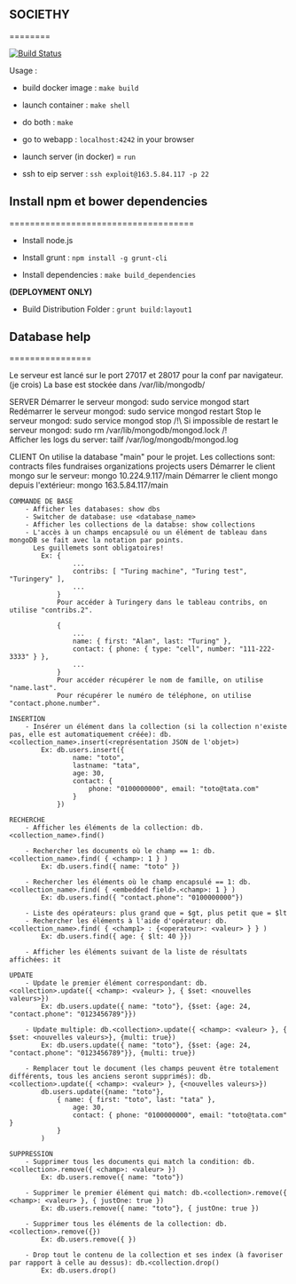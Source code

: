 ## SOCIETHY
========

[![Build Status](https://travis-ci.org/Societhy/societhy.svg?branch=master)](https://travis-ci.org/Societhy/societhy)

Usage :

* build docker image : `make build`

* launch container : `make shell`

* do both : `make`

* go to webapp : `localhost:4242` in your browser

* launch server (in docker) = `run`

* ssh to eip server : `ssh exploit@163.5.84.117 -p 22`

## Install npm et bower dependencies
====================================
* Install node.js

* Install grunt : `npm install -g grunt-cli`

* Install dependencies : `make build_dependencies`

**(DEPLOYMENT ONLY)**

* Build Distribution Folder : `grunt build:layout1`

## Database help
================

Le serveur est lancé sur le port 27017 et 28017 pour la conf par navigateur. (je crois)
La base est stockée dans /var/lib/mongodb/

SERVER
    Démarrer le serveur mongod: sudo service mongod start
    Redémarrer le serveur mongod: sudo service mongod restart
    Stop le serveur mongod: sudo service mongod stop
    /!\ Si impossible de restart le serveur mongod: sudo rm /var/lib/mongodb/mongod.lock /!\
    Afficher les logs du server: tailf /var/log/mongodb/mongod.log

CLIENT
    On utilise la database "main" pour le projet.
    Les collections sont:
        contracts
        files
        fundraises
        organizations
        projects
        users
    Démarrer le client mongo sur le serveur: mongo 10.224.9.117/main
    Démarrer le client mongo depuis l'extérieur: mongo 163.5.84.117/main

    COMMANDE DE BASE
        - Afficher les databases: show dbs
        - Switcher de database: use <database_name>
        - Afficher les collections de la databse: show collections
        - L'accès à un champs encapsulé ou un élément de tableau dans mongoDB se fait avec la notation par points.
          Les guillemets sont obligatoires!
            Ex: {
                    ...
                    contribs: [ "Turing machine", "Turing test", "Turingery" ],
                    ...
                }
                Pour accéder à Turingery dans le tableau contribs, on utilise "contribs.2".

                {
                    ...
                    name: { first: "Alan", last: "Turing" },
                    contact: { phone: { type: "cell", number: "111-222-3333" } },
                    ...
                }
                Pour accéder récupérer le nom de famille, on utilise "name.last".
                Pour récupérer le numéro de téléphone, on utilise "contact.phone.number".

    INSERTION
        - Insérer un élément dans la collection (si la collection n'existe pas, elle est automatiquement créée): db.<collection_name>.insert(<représentation JSON de l'objet>)
            Ex: db.users.insert({
                    name: "toto",
                    lastname: "tata",
                    age: 30,
                    contact: {
                        phone: "0100000000", email: "toto@tata.com"
                    }
                })

    RECHERCHE
        - Afficher les éléments de la collection: db.<collection_name>.find()

        - Rechercher les documents où le champ == 1: db.<collection_name>.find( { <champ>: 1 } )
            Ex: db.users.find({ name: "toto" })

        - Rechercher les éléments où le champ encapsulé == 1: db.<collection_name>.find( { <embedded field>.<champ>: 1 } )
            Ex: db.users.find({ "contact.phone": "0100000000"})

        - Liste des opérateurs: plus grand que = $gt, plus petit que = $lt
        - Rechercher les éléments à l'aide d'opérateur: db.<collection_name>.find( { <champ1> : {<operateur>: <valeur> } } )
            Ex: db.users.find({ age: { $lt: 40 }})

        - Afficher les éléments suivant de la liste de résultats affichées: it

    UPDATE
        - Update le premier élément correspondant: db.<collection>.update({ <champ>: <valeur> }, { $set: <nouvelles valeurs>})
            Ex: db.users.update({ name: "toto"}, {$set: {age: 24, "contact.phone": "0123456789"}})

        - Update multiple: db.<collection>.update({ <champ>: <valeur> }, { $set: <nouvelles valeurs>}, {multi: true})
            Ex: db.users.update({ name: "toto"}, {$set: {age: 24, "contact.phone": "0123456789"}}, {multi: true})

        - Remplacer tout le document (les champs peuvent être totalement différents, tous les anciens seront supprimés): db.<collection>.update({ <champ>: <valeur> }, {<nouvelles valeurs>})
            db.users.update({name: "toto"},
                { name: { first: "toto", last: "tata" },
                    age: 30,
                    contact: { phone: "0100000000", email: "toto@tata.com" }
                }
            )

    SUPPRESSION
        - Supprimer tous les documents qui match la condition: db.<collection>.remove({ <champ>: <valeur> })
            Ex: db.users.remove({ name: "toto"})

        - Supprimer le premier élément qui match: db.<collection>.remove({ <champ>: <valeur> }, { justOne: true })
            Ex: db.users.remove({ name: "toto"}, { justOne: true })

        - Supprimer tous les éléments de la collection: db.<collection>.remove({})
            Ex: db.users.remove({ })

        - Drop tout le contenu de la collection et ses index (à favoriser par rapport à celle au dessus): db.<collection.drop()
            Ex: db.users.drop()
